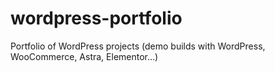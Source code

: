 # wordpress-portfolio
Portfolio of WordPress projects (demo builds with WordPress, WooCommerce, Astra, Elementor…)
